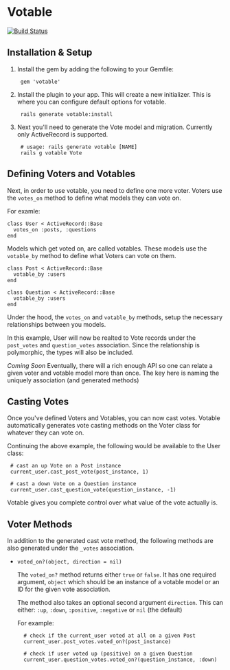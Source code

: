 Votable
=======
[![Build Status](https://secure.travis-ci.org/mikeycgto/votable.png?branch=master)](http://travis-ci.org/mikeycgto/votable)

## Installation & Setup

1. Install the gem by adding the following to your Gemfile:

        gem 'votable'

2. Install the plugin to your app. This will create a new initializer.
   This is where you can configure default options for votable.

        rails generate votable:install

3. Next you'll need to generate the Vote model and migration. Currently
   only ActiveRecord is supported.

        # usage: rails generate votable [NAME]
        rails g votable Vote

## Defining Voters and Votables

Next, in order to use votable, you need to define one more voter. Voters 
use the `votes_on` method to define what models they can vote on. 

For examle:

    class User < ActiveRecord::Base
      votes_on :posts, :questions
    end

Models which get voted on, are called votables. These models use the
`votable_by` method to define what Voters can vote on them.

    class Post < ActiveRecord::Base
      votable_by :users
    end

    class Question < ActiveRecord::Base
      votable_by :users
    end

Under the hood, the `votes_on` and `votable_by` methods, setup the
necessary relationships between you models.

In this example, User will now be realted to Vote records under the
`post_votes` and `question_votes` association. Since the relationship is
polymorphic, the types will also be included.

_Coming Soon_ Eventually, there will a rich enough API so one can relate
a given voter and votable model more than once. The key here is naming
the uniquely association (and generated methods)


## Casting Votes

Once you've defined Voters and Votables, you can now cast votes. Votable
automatically generates vote casting methods on the Voter class for
whatever they can vote on.

Continuing the above example, the following would be available to the
User class:

     # cast an up Vote on a Post instance
     current_user.cast_post_vote(post_instance, 1)

     # cast a down Vote on a Question instance
     current_user.cast_question_vote(question_instance, -1)

Votable gives you complete control over what value of the vote actually
is.

## Voter Methods

In addition to the generated cast vote method, the following methods are
also generated under the `_votes` association.

- `voted_on?(object, direction = nil)`

  The `voted_on?` method returns either `true` or `false`. It has
  one required argument, `object` which should be an instance of a
  votable model or an ID for the given vote association.

  The method also takes an optional second argument `direction`. This
  can either: `:up`, `:down`, `:positive`, `:negative` or `nil` (the 
  default)
  
  For example:
  
        # check if the current_user voted at all on a given Post
        current_user.post_votes.voted_on?(post_instance)

        # check if user voted up (positive) on a given Question
        current_user.question_votes.voted_on?(question_instance, :down)
